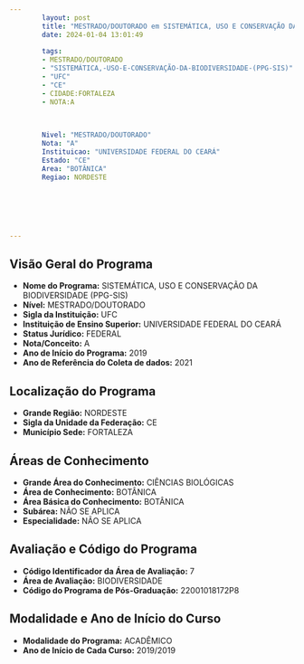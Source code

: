 ```yaml
---
        layout: post
        title: "MESTRADO/DOUTORADO em SISTEMÁTICA, USO E CONSERVAÇÃO DA BIODIVERSIDADE (PPG-SIS) na UFC  "
        date: 2024-01-04 13:01:49
     
        tags:
        - MESTRADO/DOUTORADO
        - "SISTEMÁTICA,-USO-E-CONSERVAÇÃO-DA-BIODIVERSIDADE-(PPG-SIS)"
        - "UFC"
        - "CE"
        - CIDADE:FORTALEZA
        - NOTA:A
        
       

        Nivel: "MESTRADO/DOUTORADO"
        Nota: "A"
        Instituicao: "UNIVERSIDADE FEDERAL DO CEARÁ"
        Estado: "CE"
        Area: "BOTÂNICA"
        Regiao: NORDESTE
        
        
        
        
        
        
---
```

## Visão Geral do Programa
- **Nome do Programa:** SISTEMÁTICA, USO E CONSERVAÇÃO DA BIODIVERSIDADE (PPG-SIS)
- **Nível:** MESTRADO/DOUTORADO
- **Sigla da Instituição:** UFC
- **Instituição de Ensino Superior:** UNIVERSIDADE FEDERAL DO CEARÁ
- **Status Jurídico:** FEDERAL
- **Nota/Conceito:** A
- **Ano de Início do Programa:** 2019
- **Ano de Referência do Coleta de dados:** 2021

## Localização do Programa
- **Grande Região:** NORDESTE
- **Sigla da Unidade da Federação:** CE
- **Município Sede:** FORTALEZA

## Áreas de Conhecimento
- **Grande Área do Conhecimento:** CIÊNCIAS BIOLÓGICAS
- **Área de Conhecimento:** BOTÂNICA
- **Área Básica do Conhecimento:** BOTÂNICA
- **Subárea:** NÃO SE APLICA
- **Especialidade:** NÃO SE APLICA

## Avaliação e Código do Programa
- **Código Identificador da Área de Avaliação:** 7
- **Área de Avaliação:** BIODIVERSIDADE
- **Código do Programa de Pós-Graduação:** 22001018172P8


## Modalidade e Ano de Início do Curso
- **Modalidade do Programa:** ACADÊMICO
- **Ano de Início de Cada Curso:** 2019/2019
